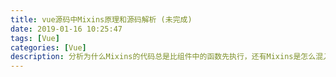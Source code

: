 ```yaml
---
title: vue源码中Mixins原理和源码解析 (未完成)
date: 2019-01-16 10:25:47
tags: [Vue]
categories: [Vue]
description: 分析为什么Mixins的代码总是比组件中的函数先执行，还有Mixins是怎么混入的
---
```


